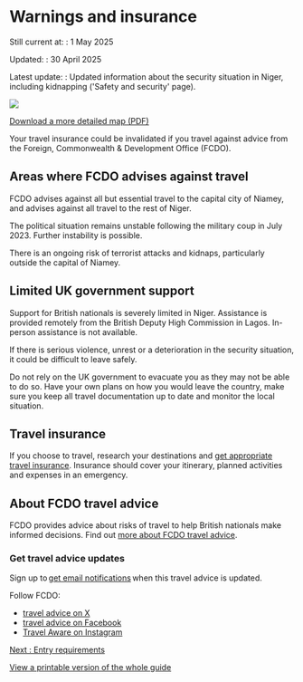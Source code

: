 # Warnings and insurance

Still current at:
:   1 May 2025

Updated:
:   30 April 2025

Latest update:
:   Updated information about the security situation in Niger, including kidnapping ('Safety and security' page).

![](https://assets.publishing.service.gov.uk/media/66c48e1c2e8f04b086cdf445/FCDO__TA__029_-_Niger_Travel_Advice_Ed3__WEB_.jpg)


[Download a more detailed map (PDF)](https://assets.publishing.service.gov.uk/media/66c48e1c67dbaeb97a13e43e/FCDO__TA__029_-_Niger_Travel_Advice_Ed3.pdf)

Your travel insurance could be invalidated if you travel against advice from the Foreign, Commonwealth & Development Office (FCDO).

## Areas where FCDO advises against travel

FCDO advises against all but essential travel to the capital city of Niamey, and advises against all travel to the rest of Niger.

The political situation remains unstable following the military coup in July 2023. Further instability is possible.

There is an ongoing risk of terrorist attacks and kidnaps, particularly outside the capital of Niamey.

## Limited UK government support

Support for British nationals is severely limited in Niger. Assistance is provided remotely from the British Deputy High Commission in Lagos. In-person assistance is not available.

If there is serious violence, unrest or a deterioration in the security situation, it could be difficult to leave safely.

Do not rely on the UK government to evacuate you as they may not be able to do so. Have your own plans on how you would leave the country, make sure you keep all travel documentation up to date and monitor the local situation.

## Travel insurance

If you choose to travel, research your destinations and [get appropriate travel insurance](https://www.gov.uk/guidance/foreign-travel-insurance). Insurance should cover your itinerary, planned activities and expenses in an emergency.

## About FCDO travel advice

FCDO provides advice about risks of travel to help British nationals make informed decisions. Find out [more about FCDO travel advice](https://www.gov.uk/guidance/about-foreign-commonwealth-development-office-travel-advice).

### Get travel advice updates

Sign up to [get email notifications](https://www.gov.uk/foreign-travel-advice/niger/email-signup) when this travel advice is updated.

Follow FCDO:

* [travel advice on X](https://x.com/fcdotravelgovuk)
* [travel advice on Facebook](https://www.facebook.com/FCDOTravel/)
* [Travel Aware on Instagram](https://www.instagram.com/accounts/login/?next=https%3A%2F%2Fwww.instagram.com%2Ftravelaware%2F&is_from_rle)

[Next
:
Entry requirements](/foreign-travel-advice/niger/entry-requirements)

[View a printable version of the whole guide](/foreign-travel-advice/niger/print)